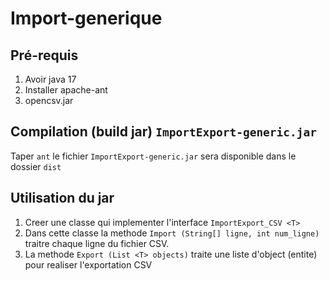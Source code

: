 # Import-generique

## Pré-requis
1. Avoir java 17
2. Installer apache-ant
3. opencsv.jar 

## Compilation (build jar) `ImportExport-generic.jar`
Taper `ant`
le fichier `ImportExport-generic.jar` sera disponible dans le dossier `dist`
## Utilisation du jar
1. Creer une classe qui implementer l'interface `ImportExport_CSV <T>`
2. Dans cette classe la methode `Import (String[] ligne, int num_ligne)` traitre chaque ligne du fichier CSV.
3. La methode `Export (List <T> objects)` traite une liste d'object (entite) pour realiser l'exportation CSV